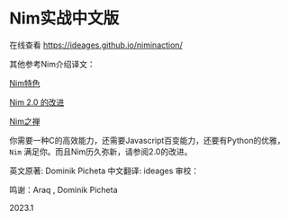 # Nim实战中文版

在线查看 <https://ideages.github.io/niminaction/>

其他参考Nim介绍译文：

[Nim特色](./docs/nimspecial.html)

[Nim 2.0 的改进](./docs/nim2.0.html)

[Nim之禅](./docs/2021-11-15-zen-of-nim_cn.html)


你需要一种C的高效能力，还需要Javascript百变能力，还要有Python的优雅，`Nim` 满足你。而且Nim历久弥新，请参阅2.0的改进。

英文原著: Dominik Picheta
中文翻译: ideages 
审校：


鸣谢：Araq , Dominik Picheta

2023.1 